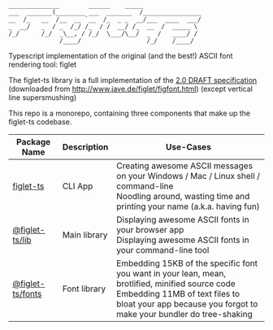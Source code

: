 ```text
______________        ______    _____
___  _______(________ ___  _______  /________________
__  /_   __  /__  __ `__  /_  _ _  __/___  ____  ___/
_  __/   _  / _  /_/ /_  / /  __/ /_  __  /  _____ \
/_/      /_/  _\__, / /_/  \___/\__/  _  /   ____/ /
              /____/                  /_/    /____/
```

Typescript implementation of the original (and the best!) ASCII font rendering tool: figlet

The figlet-ts library is a full implementation of the [2.0 DRAFT specification](./assets/reference/figfont.html) (downloaded from http://www.jave.de/figlet/figfont.html) (except vertical line supersmushing)

This repo is a monorepo, containing three components that make up the figlet-ts codebase.

| Package Name                       | Description  | Use-Cases                                                                                                                                                                                                    |
| ---------------------------------- | ------------ | ------------------------------------------------------------------------------------------------------------------------------------------------------------------------------------------------------------ |
| [figlet-ts](packages/cli)          | CLI App      | Creating awesome ASCII messages on your Windows / Mac / Linux shell / command-line <br/>Noodling around, wasting time and printing your name (a.k.a. having fun)                                             |
| [@figlet-ts/lib](packages/lib)     | Main library | Displaying awesome ASCII fonts in your browser app<br/>Displaying awesome ASCII fonts in your command-line tool                                                                                              |
| [@figlet-ts/fonts](packages/fonts) | Font library | Embedding 15KB of the specific font you want in your lean, mean, brotlified, minified source code<br/>Embedding 11MB of text files to bloat your app because you forgot to make your bundler do tree-shaking |

